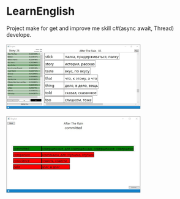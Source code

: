# LearnEnglish
Project make for get and improve me skill c#(async await, Thread) develope.<br><br>
<img src="Screens/Main.jpg" width=350><br><br>
<img src="Screens/Test.jpg" width=350><br><br>
